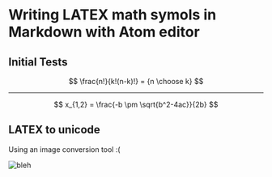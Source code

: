 # Writing LATEX math symols in Markdown with Atom editor


## Initial Tests

$$
\frac{n!}{k!(n-k)!} = {n \choose k}
$$

* * *

$$
x_{1,2} = \frac{-b \pm \sqrt{b^2-4ac}}{2b}
$$

## LATEX to unicode

Using an image conversion tool :(
    
![bleh](http://tinyimg.io/i/W2iOafs.png)